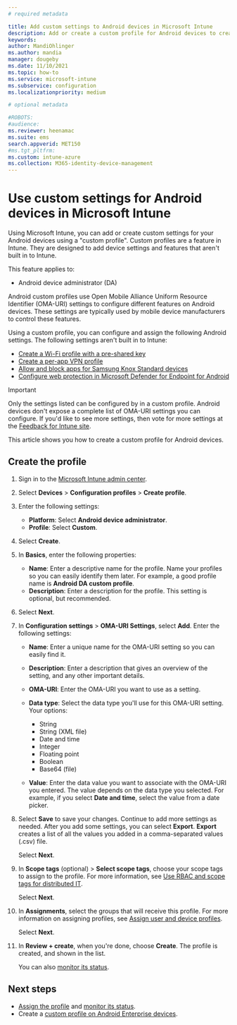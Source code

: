 ```yaml
---
# required metadata

title: Add custom settings to Android devices in Microsoft Intune
description: Add or create a custom profile for Android devices to create a WiFi profile with a pre-shared key, create a per-app VPN profile, or allow/block apps for Samsung Knox Standard devices in Microsoft Intune
keywords:
author: MandiOhlinger
ms.author: mandia
manager: dougeby
ms.date: 11/10/2021
ms.topic: how-to
ms.service: microsoft-intune
ms.subservice: configuration
ms.localizationpriority: medium

# optional metadata

#ROBOTS:
#audience:
ms.reviewer: heenamac
ms.suite: ems
search.appverid: MET150
#ms.tgt_pltfrm:
ms.custom: intune-azure
ms.collection: M365-identity-device-management
---
```


# Use custom settings for Android devices in Microsoft Intune

Using Microsoft Intune, you can add or create custom settings for your Android devices using a "custom profile". Custom profiles are a feature in Intune. They are designed to add device settings and features that aren't built in to Intune.

This feature applies to:

- Android device administrator (DA)

Android custom profiles use Open Mobile Alliance Uniform Resource Identifier (OMA-URI) settings to configure different features on Android devices. These settings are typically used by mobile device manufacturers to control these features.

Using a custom profile, you can configure and assign the following Android settings. The following settings aren't built in to Intune:

- [Create a Wi-Fi profile with a pre-shared key](/intune/wi-fi-profile-shared-key)
- [Create a per-app VPN profile](/intune/android-pulse-secure-per-app-vpn)
- [Allow and block apps for Samsung Knox Standard devices](/intune/samsung-knox-apps-allow-block)
- [Configure web protection in Microsoft Defender for Endpoint for Android](../protect/advanced-threat-protection-manage-android.md)

> [!IMPORTANT]
> Only the settings listed can be configured by in a custom profile. Android devices don't expose a complete list of OMA-URI settings you can configure. If you'd like to see more settings, then vote for more settings at the [Feedback for Intune site](https://feedbackportal.microsoft.com/feedback/forum/ef1d6d38-fd1b-ec11-b6e7-0022481f8472).<!-- 10948264 -->

This article shows you how to create a custom profile for Android devices.

## Create the profile

1. Sign in to the [Microsoft Intune admin center](https://go.microsoft.com/fwlink/?linkid=2109431).
2. Select **Devices** > **Configuration profiles** > **Create profile**.
3. Enter the following settings:

    - **Platform**: Select **Android device administrator**.
    - **Profile**: Select **Custom**.

4. Select **Create**.
5. In **Basics**, enter the following properties:

    - **Name**: Enter a descriptive name for the profile. Name your profiles so you can easily identify them later. For example, a good profile name is **Android DA custom profile**.
    - **Description**: Enter a description for the profile. This setting is optional, but recommended.

6. Select **Next**.
7. In **Configuration settings** > **OMA-URI Settings**, select **Add**. Enter the following settings:

    - **Name**: Enter a unique name for the OMA-URI setting so you can easily find it.
    - **Description**: Enter a description that gives an overview of the setting, and any other important details.
    - **OMA-URI**: Enter the OMA-URI you want to use as a setting.
    - **Data type**: Select the data type you'll use for this OMA-URI setting. Your options:

      - String
      - String (XML file)
      - Date and time
      - Integer
      - Floating point
      - Boolean
      - Base64 (file)

    - **Value**: Enter the data value you want to associate with the OMA-URI you entered. The value depends on the data type you selected. For example, if you select **Date and time**, select the value from a date picker.

8. Select **Save** to save your changes. Continue to add more settings as needed. After you add some settings, you can select **Export**. **Export** creates a list of all the values you added in a comma-separated values (.csv) file.

    Select **Next**.

9. In **Scope tags** (optional) > **Select scope tags**, choose your scope tags to assign to the profile. For more information, see [Use RBAC and scope tags for distributed IT](../fundamentals/scope-tags.md).

    Select **Next**.

10. In **Assignments**, select the groups that will receive this profile. For more information on assigning profiles, see [Assign user and device profiles](device-profile-assign.md).

    Select **Next**.

11. In **Review + create**, when you're done, choose **Create**. The profile is created, and shown in the list.

    You can also [monitor its status](device-profile-monitor.md).

## Next steps

- [Assign the profile](device-profile-assign.md) and [monitor its status](device-profile-monitor.md).
- Create a [custom profile on Android Enterprise devices](custom-settings-android-for-work.md).

